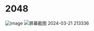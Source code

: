 # 2048
 
![image](https://github.com/XihaoHuang/2048/assets/43590279/6115a66d-6c25-48ce-8728-ace391d63c1c)
![屏幕截图 2024-03-21 213336](https://github.com/XihaoHuang/2048/assets/43590279/f5ae8776-3302-40a4-b7e5-faf1ea20bc52)
